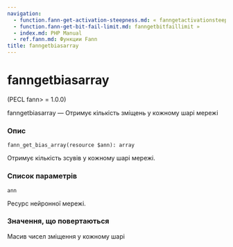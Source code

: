 ```yaml
---
navigation:
  - function.fann-get-activation-steepness.md: « fanngetactivationsteepness
  - function.fann-get-bit-fail-limit.md: fanngetbitfaillimit »
  - index.md: PHP Manual
  - ref.fann.md: Функции Fann
title: fanngetbiasarray
---
```

# fanngetbiasarray

(PECL fann> = 1.0.0)

fanngetbiasarray — Отримує кількість зміщень у кожному шарі мережі

### Опис

```methodsynopsis
fann_get_bias_array(resource $ann): array
```

Отримує кількість зсувів у кожному шарі мережі.

### Список параметрів

`ann`

Ресурс нейронної мережі.

### Значення, що повертаються

Масив чисел зміщення у кожному шарі
